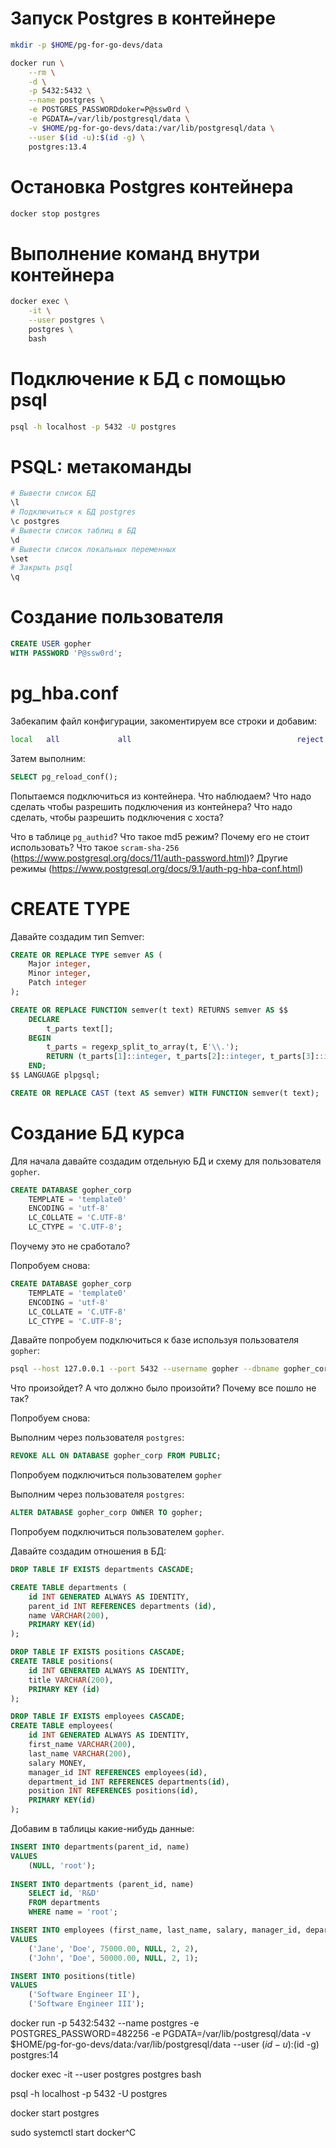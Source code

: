 # Запуск Postgres в контейнере

```bash
mkdir -p $HOME/pg-for-go-devs/data

docker run \
    --rm \
    -d \
    -p 5432:5432 \
    --name postgres \
    -e POSTGRES_PASSWORDdoker=P@ssw0rd \
    -e PGDATA=/var/lib/postgresql/data \
    -v $HOME/pg-for-go-devs/data:/var/lib/postgresql/data \
    --user $(id -u):$(id -g) \
    postgres:13.4
```

# Остановка Postgres контейнера

```bash
docker stop postgres
```

# Выполнение команд внутри контейнера

```bash
docker exec \
    -it \
    --user postgres \
    postgres \
    bash
```

# Подключение к БД с помощью psql

```bash
psql -h localhost -p 5432 -U postgres
```

# PSQL: метакоманды

```bash
# Вывести список БД
\l
# Подключиться к БД postgres
\c postgres
# Вывести список таблиц в БД
\d
# Вывести список локальных переменных
\set
# Закрыть psql
\q
```

# Создание пользователя

```sql
CREATE USER gopher
WITH PASSWORD 'P@ssw0rd';
```

# pg_hba.conf

Забекапим файл конфигурации, закоментируем все строки и добавим:

```bash
local   all             all                                     reject
```
Затем выполним:

```sql
SELECT pg_reload_conf();
```

Попытаемся подключиться из контейнера. Что наблюдаем? Что надо сделать чтобы разрешить подключения из контейнера? Что надо сделать, чтобы разрешить подключения с хоста?

Что в таблице `pg_authid`? Что такое md5 режим? Почему его не стоит использовать? Что такое `scram-sha-256` (https://www.postgresql.org/docs/11/auth-password.html)? Другие режимы (https://www.postgresql.org/docs/9.1/auth-pg-hba-conf.html)

# CREATE TYPE

Давайте создадим тип Semver:

```sql
CREATE OR REPLACE TYPE semver AS (
    Major integer,
    Minor integer,
    Patch integer
);

CREATE OR REPLACE FUNCTION semver(t text) RETURNS semver AS $$
    DECLARE
        t_parts text[];
    BEGIN
        t_parts = regexp_split_to_array(t, E'\\.');
        RETURN (t_parts[1]::integer, t_parts[2]::integer, t_parts[3]::integer);
    END;
$$ LANGUAGE plpgsql;

CREATE OR REPLACE CAST (text AS semver) WITH FUNCTION semver(t text);
```

# Создание БД курса

Для начала давайте создадим отдельную БД и схему для пользователя `gopher`.

```sql
CREATE DATABASE gopher_corp
    TEMPLATE = 'template0'
    ENCODING = 'utf-8'
    LC_COLLATE = 'C.UTF-8'
    LC_CTYPE = 'C.UTF-8';
```

Поучему это не сработало?

Попробуем снова:

```sql
CREATE DATABASE gopher_corp
    TEMPLATE = 'template0'
    ENCODING = 'utf-8'
    LC_COLLATE = 'C.UTF-8'
    LC_CTYPE = 'C.UTF-8';
```

Давайте попробуем подключиться к базе используя пользователя `gopher`:

```bash
psql --host 127.0.0.1 --port 5432 --username gopher --dbname gopher_corp
```

Что произойдет? А что должно было произойти? Почему все пошло не так?


Попробуем снова:

Выполним через пользователя `postgres`:

```sql
REVOKE ALL ON DATABASE gopher_corp FROM PUBLIC;
```

Попробуем подключиться пользователем `gopher`

Выполним через пользователя `postgres`:

```sql
ALTER DATABASE gopher_corp OWNER TO gopher;
```

Попробуем подключиться пользователем `gopher`.

Давайте создадим отношения в БД:

```sql
DROP TABLE IF EXISTS departments CASCADE;

CREATE TABLE departments (
    id INT GENERATED ALWAYS AS IDENTITY,
    parent_id INT REFERENCES departments (id),
    name VARCHAR(200),
    PRIMARY KEY(id)
);

DROP TABLE IF EXISTS positions CASCADE;
CREATE TABLE positions(
    id INT GENERATED ALWAYS AS IDENTITY,
    title VARCHAR(200),
    PRIMARY KEY (id)
);

DROP TABLE IF EXISTS employees CASCADE;
CREATE TABLE employees(
    id INT GENERATED ALWAYS AS IDENTITY,
    first_name VARCHAR(200),
    last_name VARCHAR(200),
    salary MONEY,
    manager_id INT REFERENCES employees(id),
    department_id INT REFERENCES departments(id),
    position INT REFERENCES positions(id),
    PRIMARY KEY(id)
);
```

Добавим в таблицы какие-нибудь данные:

```sql
INSERT INTO departments(parent_id, name)
VALUES
    (NULL, 'root');
    
INSERT INTO departments (parent_id, name)
    SELECT id, 'R&D'
    FROM departments
    WHERE name = 'root'; 

INSERT INTO employees (first_name, last_name, salary, manager_id, department_id, position)
VALUES
    ('Jane', 'Doe', 75000.00, NULL, 2, 2),
    ('John', 'Doe', 50000.00, NULL, 2, 1);

INSERT INTO positions(title)
VALUES
    ('Software Engineer II'),
    ('Software Engineer III');
```


docker run -p 5432:5432 --name postgres -e POSTGRES_PASSWORD=482256 -e PGDATA=/var/lib/postgresql/data -v $HOME/pg-for-go-devs/data:/var/lib/postgresql/data --user $(id -u):$(id -g) postgres:14


docker exec     -it     --user postgres     postgres     bash

psql -h localhost -p 5432 -U postgres


 docker start postgres

 sudo systemctl start docker^C





